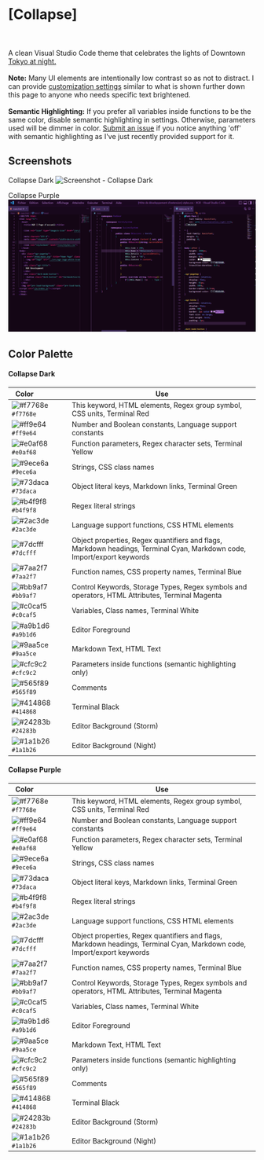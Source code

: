# [Collapse]

<br><br>A clean Visual Studio Code theme that celebrates the lights of Downtown [Tokyo at night.](https://www.google.com/search?q=tokyo+night&newwindow=1&sxsrf=ACYBGNRiOGCstG_Xohb8CgG5UGwBRpMIQg:1571032079139&source=lnms&tbm=isch&sa=X&ved=0ahUKEwiayIfIhpvlAhUGmuAKHbfRDaIQ_AUIEigB&biw=1280&bih=666&dpr=2)
<br><br>**Note:** Many UI elements are intentionally low contrast so as not to distract. I can provide [customization settings](https://code.visualstudio.com/api/references/theme-color) similar to what is shown further down this page to anyone who needs specific text brightened.
<br><br>**Semantic Highlighting:** If you prefer all variables inside functions to be the same color, disable semantic highlighting in settings. Otherwise, parameters used will be dimmer in color. [Submit an issue](https://github.com/enkia/tokyo-night-vscode-theme/issues/new) if you notice anything 'off' with semantic highlighting as I've just recently provided support for it.

## Screenshots
Collapse Dark
![Screenshot - Collapse Dark]()

Collapse Purple
![Screenshot - Collapse Purple](https://github.com/XGR-Development/Collapse-vscode-theme/blob/main/static/collapse-purple-screenshot.png)

## Color Palette
#### Collapse Dark
| Color&nbsp;&nbsp;&nbsp;&nbsp;&nbsp;&nbsp;&nbsp;&nbsp;&nbsp;&nbsp;&nbsp;&nbsp;&nbsp;&nbsp;&nbsp; | Use |
| ---------- | ------------------------------------------------------------ |
| ![#f7768e](https://place-hold.it/15/f7768e/f7768e?text=+) `#f7768e` | This keyword, HTML elements, Regex group symbol, CSS units, Terminal Red |
| ![#ff9e64](https://place-hold.it/15/ff9e64/ff9e64?text=+) `#ff9e64` | Number and Boolean constants, Language support constants |
| ![#e0af68](https://place-hold.it/15/e0af68/e0af68?text=+) `#e0af68` | Function parameters, Regex character sets, Terminal Yellow |
| ![#9ece6a](https://place-hold.it/15/9ece6a/9ece6a?text=+) `#9ece6a` | Strings, CSS class names |
| ![#73daca](https://place-hold.it/15/73daca/73daca?text=+) `#73daca` | Object literal keys, Markdown links, Terminal Green |
| ![#b4f9f8](https://place-hold.it/15/b4f9f8/b4f9f8?text=+) `#b4f9f8` | Regex literal strings |
| ![#2ac3de](https://place-hold.it/15/2ac3de/2ac3de?text=+) `#2ac3de` | Language support functions, CSS HTML elements |
| ![#7dcfff](https://place-hold.it/15/7dcfff/7dcfff?text=+) `#7dcfff` | Object properties, Regex quantifiers and flags, Markdown headings, Terminal Cyan, Markdown code, Import/export keywords |
| ![#7aa2f7](https://place-hold.it/15/7aa2f7/7aa2f7?text=+) `#7aa2f7` | Function names, CSS property names, Terminal Blue |
| ![#bb9af7](https://place-hold.it/15/bb9af7/bb9af7?text=+) `#bb9af7` | Control Keywords, Storage Types, Regex symbols and operators, HTML Attributes, Terminal Magenta |
| ![#c0caf5](https://place-hold.it/15/c0caf5/c0caf5?text=+) `#c0caf5` | Variables, Class names, Terminal White |
| ![#a9b1d6](https://place-hold.it/15/a9b1d6/a9b1d6?text=+) `#a9b1d6` | Editor Foreground |
| ![#9aa5ce](https://place-hold.it/15/9aa5ce/9aa5ce?text=+) `#9aa5ce` | Markdown Text, HTML Text |
| ![#cfc9c2](https://place-hold.it/15/cfc9c2/cfc9c2?text=+) `#cfc9c2` | Parameters inside functions (semantic highlighting only) |
| ![#565f89](https://place-hold.it/15/565f89/565f89?text=+) `#565f89` | Comments |
| ![#414868](https://place-hold.it/15/414868/414868?text=+) `#414868` | Terminal Black |
| ![#24283b](https://place-hold.it/15/24283b/24283b?text=+) `#24283b` | Editor Background (Storm) |
| ![#1a1b26](https://place-hold.it/15/1a1b26/1a1b26?text=+) `#1a1b26` | Editor Background (Night) |

#### Collapse Purple
| Color&nbsp;&nbsp;&nbsp;&nbsp;&nbsp;&nbsp;&nbsp;&nbsp;&nbsp;&nbsp;&nbsp;&nbsp;&nbsp;&nbsp;&nbsp; | Use |
| ---------- | ------------------------------------------------------------ |
| ![#f7768e](https://place-hold.it/15/f7768e/f7768e?text=+) `#f7768e` | This keyword, HTML elements, Regex group symbol, CSS units, Terminal Red |
| ![#ff9e64](https://place-hold.it/15/ff9e64/ff9e64?text=+) `#ff9e64` | Number and Boolean constants, Language support constants |
| ![#e0af68](https://place-hold.it/15/e0af68/e0af68?text=+) `#e0af68` | Function parameters, Regex character sets, Terminal Yellow |
| ![#9ece6a](https://place-hold.it/15/9ece6a/9ece6a?text=+) `#9ece6a` | Strings, CSS class names |
| ![#73daca](https://place-hold.it/15/73daca/73daca?text=+) `#73daca` | Object literal keys, Markdown links, Terminal Green |
| ![#b4f9f8](https://place-hold.it/15/b4f9f8/b4f9f8?text=+) `#b4f9f8` | Regex literal strings |
| ![#2ac3de](https://place-hold.it/15/2ac3de/2ac3de?text=+) `#2ac3de` | Language support functions, CSS HTML elements |
| ![#7dcfff](https://place-hold.it/15/7dcfff/7dcfff?text=+) `#7dcfff` | Object properties, Regex quantifiers and flags, Markdown headings, Terminal Cyan, Markdown code, Import/export keywords |
| ![#7aa2f7](https://place-hold.it/15/7aa2f7/7aa2f7?text=+) `#7aa2f7` | Function names, CSS property names, Terminal Blue |
| ![#bb9af7](https://place-hold.it/15/bb9af7/bb9af7?text=+) `#bb9af7` | Control Keywords, Storage Types, Regex symbols and operators, HTML Attributes, Terminal Magenta |
| ![#c0caf5](https://place-hold.it/15/c0caf5/c0caf5?text=+) `#c0caf5` | Variables, Class names, Terminal White |
| ![#a9b1d6](https://place-hold.it/15/a9b1d6/a9b1d6?text=+) `#a9b1d6` | Editor Foreground |
| ![#9aa5ce](https://place-hold.it/15/9aa5ce/9aa5ce?text=+) `#9aa5ce` | Markdown Text, HTML Text |
| ![#cfc9c2](https://place-hold.it/15/cfc9c2/cfc9c2?text=+) `#cfc9c2` | Parameters inside functions (semantic highlighting only) |
| ![#565f89](https://place-hold.it/15/565f89/565f89?text=+) `#565f89` | Comments |
| ![#414868](https://place-hold.it/15/414868/414868?text=+) `#414868` | Terminal Black |
| ![#24283b](https://place-hold.it/15/24283b/24283b?text=+) `#24283b` | Editor Background (Storm) |
| ![#1a1b26](https://place-hold.it/15/1a1b26/1a1b26?text=+) `#1a1b26` | Editor Background (Night) |